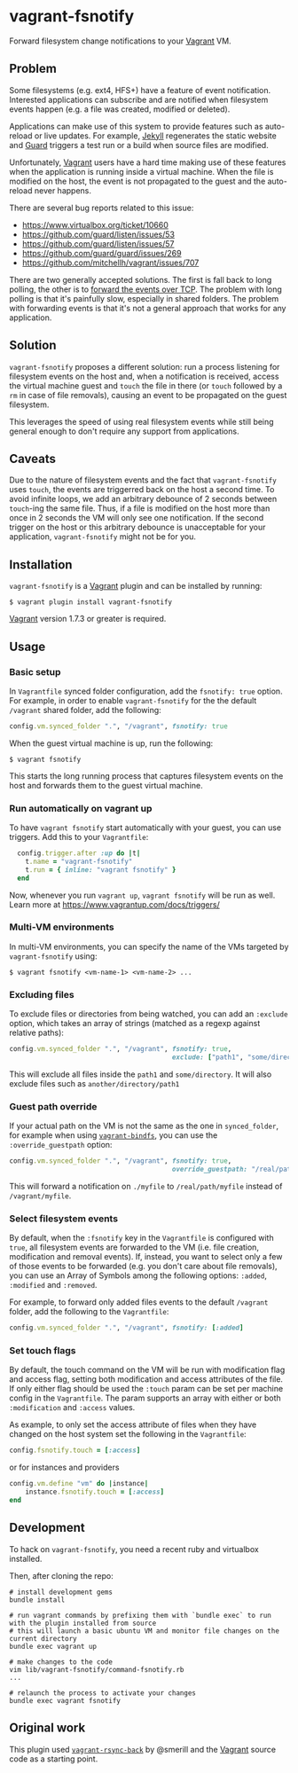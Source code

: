 vagrant-fsnotify
================

Forward filesystem change notifications to your [Vagrant][vagrant] VM.

Problem
-------

Some filesystems (e.g. ext4, HFS+) have a feature of event notification.
Interested applications can subscribe and are notified when filesystem events
happen (e.g. a file was created, modified or deleted).

Applications can make use of this system to provide features such as auto-reload
or live updates. For example, [Jekyll][jekyll] regenerates the static website
and [Guard][guard] triggers a test run or a build when source files are
modified.

Unfortunately, [Vagrant][vagrant] users have a hard time making use of these
features when the application is running inside a virtual machine. When the file
is modified on the host, the event is not propagated to the guest and the
auto-reload never happens.

There are several bug reports related to this issue:

- <https://www.virtualbox.org/ticket/10660>
- <https://github.com/guard/listen/issues/53>
- <https://github.com/guard/listen/issues/57>
- <https://github.com/guard/guard/issues/269>
- <https://github.com/mitchellh/vagrant/issues/707>

There are two generally accepted solutions. The first is fall back to long
polling, the other is to
[forward the events over TCP][forwarding-file-events-over-tcp]. The problem with
long polling is that it's painfully slow, especially in shared folders. The
problem with forwarding events is that it's not a general approach that works
for any application.

Solution
--------

`vagrant-fsnotify` proposes a different solution: run a process listening for
filesystem events on the host and, when a notification is received, access the
virtual machine guest and `touch` the file in there (or `touch` followed by a
`rm` in case of file removals), causing an event to be propagated on the guest
filesystem.

This leverages the speed of using real filesystem events while still being
general enough to don't require any support from applications.

Caveats
-------

Due to the nature of filesystem events and the fact that `vagrant-fsnotify` uses
`touch`, the events are triggerred back on the host a second time.  To avoid
infinite loops, we add an arbitrary debounce of 2 seconds between `touch`-ing
the same file. Thus, if a file is modified on the host more than once in 2
seconds the VM will only see one notification.  If the second trigger on the
host or this arbitrary debounce is unacceptable for your application,
`vagrant-fsnotify` might not be for you.

Installation
------------

`vagrant-fsnotify` is a [Vagrant][vagrant] plugin and can be installed by
running:

```console
$ vagrant plugin install vagrant-fsnotify
```

[Vagrant][vagrant] version 1.7.3 or greater is required.

Usage
-----

### Basic setup

In `Vagrantfile` synced folder configuration, add the `fsnotify: true`
option. For example, in order to enable `vagrant-fsnotify` for the the default
`/vagrant` shared folder, add the following:

```ruby
config.vm.synced_folder ".", "/vagrant", fsnotify: true
```

When the guest virtual machine is up, run the following:

```console
$ vagrant fsnotify
```

This starts the long running process that captures filesystem events on the host
and forwards them to the guest virtual machine.

### Run automatically on vagrant up

To have `vagrant fsnotify` start automatically with your guest, you can use triggers. Add this to your `Vagrantfile`:

```ruby
  config.trigger.after :up do |t|
    t.name = "vagrant-fsnotify"
    t.run = { inline: "vagrant fsnotify" }
  end
```

Now, whenever you run `vagrant up`, `vagrant fsnotify` will be run as well. Learn more at https://www.vagrantup.com/docs/triggers/

### Multi-VM environments

In multi-VM environments, you can specify the name of the VMs targeted by
`vagrant-fsnotify` using:

```console
$ vagrant fsnotify <vm-name-1> <vm-name-2> ...
```

### Excluding files

To exclude files or directories from being watched, you can add an `:exclude`
option, which takes an array of strings (matched as a regexp against relative
paths):

```ruby
config.vm.synced_folder ".", "/vagrant", fsnotify: true,
                                         exclude: ["path1", "some/directory"]
```

This will exclude all files inside the `path1` and `some/directory`. It will
also exclude files such as `another/directory/path1`

### Guest path override

If your actual path on the VM is not the same as the one in `synced_folder`, for
example when using [`vagrant-bindfs`][vagrant-bindfs], you can use the
`:override_guestpath` option:

```ruby
config.vm.synced_folder ".", "/vagrant", fsnotify: true,
                                         override_guestpath: "/real/path"
```

This will forward a notification on `./myfile` to `/real/path/myfile` instead of
`/vagrant/myfile`.

### Select filesystem events

By default, when the `:fsnotify` key in the `Vagrantfile` is configured with
`true`, all filesystem events are forwarded to the VM (i.e. file creation,
modification and removal events). If, instead, you want to select only a few of
those events to be forwarded (e.g. you don't care about file removals), you can
use an Array of Symbols among the following options: `:added`, `:modified` and
`:removed`.

For example, to forward only added files events to the default `/vagrant`
folder, add the following to the `Vagrantfile`:

```ruby
config.vm.synced_folder ".", "/vagrant", fsnotify: [:added]
```

### Set touch flags

By default, the touch command on the VM will be run with modification flag and access flag, setting
both modification and access attributes of the file. If only either flag should be used the `:touch`
param can be set per machine config in the `Vagrantfile`. The param supports an array with either or both 
`:modification` and `:access` values. 

As example, to only set the access attribute of files when they have changed on the host system set the following
in the `Vagrantfile`:

```ruby
config.fsnotify.touch = [:access]
```
or for instances and providers
```ruby
config.vm.define "vm" do |instance|
    instance.fsnotify.touch = [:access]
end
```

Development
-------------

To hack on `vagrant-fsnotify`, you need a recent ruby and virtualbox installed.

Then, after cloning the repo:
```shell
# install development gems
bundle install

# run vagrant commands by prefixing them with `bundle exec` to run with the plugin installed from source
# this will launch a basic ubuntu VM and monitor file changes on the current directory
bundle exec vagrant up

# make changes to the code
vim lib/vagrant-fsnotify/command-fsnotify.rb
...

# relaunch the process to activate your changes
bundle exec vagrant fsnotify
```

Original work
-------------

This plugin used [`vagrant-rsync-back`][vagrant-rsync-back] by @smerill and the
[Vagrant][vagrant] source code as a starting point.

[vagrant]: https://www.vagrantup.com/
[jekyll]: http://jekyllrb.com/
[guard]: http://guardgem.org/
[forwarding-file-events-over-tcp]: https://github.com/guard/listen#forwarding-file-events-over-tcp
[vagrant-bindfs]: https://github.com/gael-ian/vagrant-bindfs
[vagrant-rsync-back]: https://github.com/smerrill/vagrant-rsync-back
